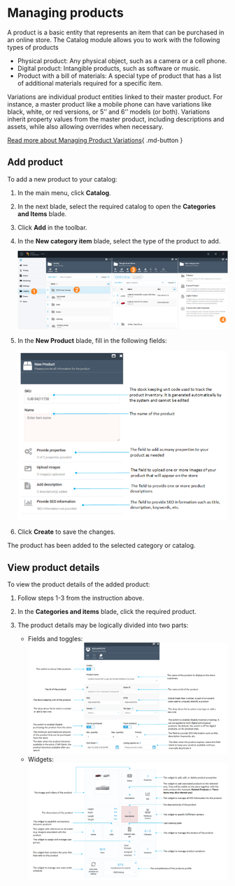 # Managing products

A product is a basic entity that represents an item that can be purchased in an online store. The Catalog module allows you to work with the following types of products 

- Physical product: Any physical object, such as a camera or a cell phone.
- Digital product: Intangible products, such as software or music.
- Product with a bill of materials: A special type of product that has a list of additional materials required for a specific item.

Variations are individual product entities linked to their master product. For instance, a master product like a mobile phone can have variations like black, white, or red versions, or 5’’ and 6’’ models (or both).
Variations inherit property values from the master product, including descriptions and assets, while also allowing overrides when necessary.

[Read more about Managing Product Variations](managing-product-variations.md){ .md-button }

## Add product

To add a new product to your catalog:

1. In the main menu, click **Catalog**.
1. In the next blade, select the required catalog to open the **Categories and Items** blade.
1. Click **Add** in the toolbar.
1. In the **New category item** blade, select the type of the product to add. 

 	![Adding a new product](media/add-new-product.png)
 
1. In the **New Product** blade, fill in the following fields:

	![New product blade](media/new-product-blade.png)

1. Click **Create** to save the changes.

The product has been added to the selected category or catalog.

## View product details

To view the product details of the added product:

1. Follow steps 1-3 from the instruction above.
1. In the **Categories and items** blade, click the required product.
1. The product details may be logically divided into two parts:

	* Fields and toggles:
		![Products details fields](media/product-properties-fields.png)
	* Widgets:
		![Products details widgets](media/product-properties-widgets.png)
